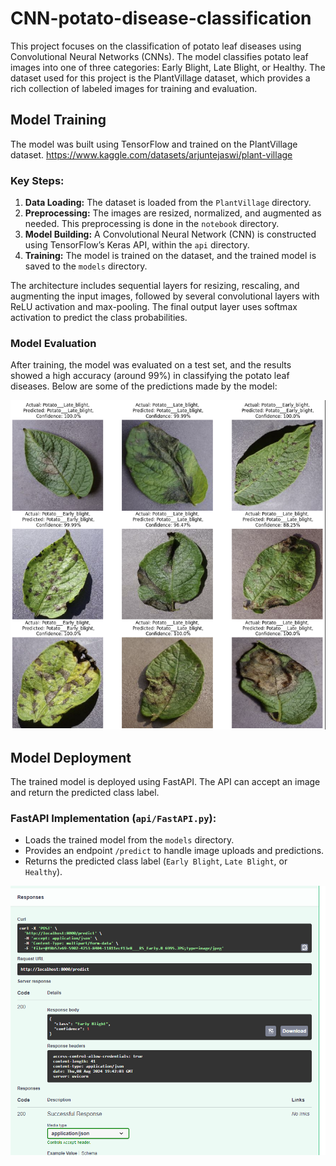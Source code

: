 # CNN-potato-disease-classification

This project focuses on the classification of potato leaf diseases using Convolutional Neural Networks (CNNs). The model classifies potato leaf images into one of three categories: Early Blight, Late Blight, or Healthy. The dataset used for this project is the PlantVillage dataset, which provides a rich collection of labeled images for training and evaluation.  

## Model Training

The model was built using TensorFlow and trained on the PlantVillage dataset. 
https://www.kaggle.com/datasets/arjuntejaswi/plant-village

### Key Steps:
1. **Data Loading:** The dataset is loaded from the `PlantVillage` directory.
2. **Preprocessing:** The images are resized, normalized, and augmented as needed. This preprocessing is done in the `notebook` directory.
3. **Model Building:** A Convolutional Neural Network (CNN) is constructed using TensorFlow’s Keras API, within the `api` directory.
4. **Training:** The model is trained on the dataset, and the trained model is saved to the `models` directory.

The architecture includes sequential layers for resizing, rescaling, and augmenting the input images, followed by several convolutional layers with ReLU activation and max-pooling. The final output layer uses softmax activation to predict the class probabilities.

### Model Evaluation

After training, the model was evaluated on a test set, and the results showed a high accuracy (around 99%) in classifying the potato leaf diseases. Below are some of the predictions made by the model:

![Potato Disease Predictions](https://github.com/PolinaBurova/CNN-potato-disease-classification/blob/main/notebook/potato-disease-prediction.png)  


## Model Deployment

The trained model is deployed using FastAPI. The API can accept an image and return the predicted class label.

### FastAPI Implementation (`api/FastAPI.py`):
- Loads the trained model from the `models` directory.
- Provides an endpoint `/predict` to handle image uploads and predictions.
- Returns the predicted class label (`Early Blight`, `Late Blight`, or `Healthy`).

![API Predict](https://github.com/PolinaBurova/CNN-potato-disease-classification/blob/main/api/FastAPIScreenshot1.png)  

